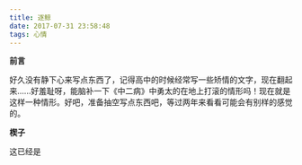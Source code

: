 ```yaml
---
title: 逐鲸
date: 2017-07-31 23:58:48
tags: 心情
---
```


**前言**

好久没有静下心来写点东西了，记得高中的时候经常写一些矫情的文字，现在翻起来......好羞耻呀，能脑补一下《中二病》中勇太的在地上打滚的情形吗！现在就是这样一种情形。好吧，准备抽空写点东西吧，等过两年来看看可能会有别样的感觉的。

<!--more-->

**楔子**

这已经是


